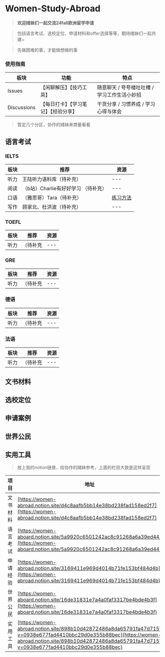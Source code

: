 # Women-Study-Abroad



> **欢迎媎妹们一起交流24fall欧洲留学申请**

> 包括语言考试、选校定位、申请材料和offer选择等等，期待媎妹们一起共建~

> 先做困难的事，才能做想做的事

### 使用指南


| 板块 | 功能 | 特点 |
| --- | --- | --- |
| Issues | 【闲聊解压】【技巧工具】 | 随意聊天 / 夸夸楼吐吐槽 / 学习工作生活小妙招 |
| Discussions | 【每日打卡】【学习笔记】【经验分享】 | 干货分享 / 习惯养成 / 学习心得与体会 |




> 暂定几个分区，协作的媎妹来商量看看

## 语言考试

### IELTS

| 板块 | 推荐 | 资源 |
| --- | --- | --- |
| 听力 | 王陆听力语料库（待补充） | --- |
| 阅读 | （b站）Charlie有好好学习 （待补充）| --- |
| 口语 | （雅思哥）Tara（待补充） | [练习方法](https://github.com/shea-yu/women-studyabroad/issues/1) |
| 写作 | 顾家北、杜洪波（待补充） | --- |


### TOEFL

| 板块 | 推荐 | 资源 |
| --- | --- | --- |
| 听力 | （待补充 | --- |


### GRE

| 板块 | 推荐 | 资源 |
| --- | --- | --- |
| 听力 | （待补充 | --- |


### 德语

| 板块 | 推荐 | 资源 |
| --- | --- | --- |
| 听力 | （待补充 | --- |

### 法语

| 板块 | 推荐 | 资源 |
| --- | --- | --- |
| 听力 | （待补充 | --- |


## 文书材料

## 选校定位

## 申请案例

## 世界公民

## 实用工具

> 放上我的notion链接，给协作的媎妹参考，上面的栏目大致是这样呈现

| 项目 | 地址 |
| --- | --- |
| 文书材料 | [https://women-abroad.notion.site/d4c8aafb5bb14e38bd238fad158ed2f7](https://women-abroad.notion.site/d4c8aafb5bb14e38bd238fad158ed2f7) |
| 语言考试 | [https://women-aboard.notion.site/5a9920c6501242ac8c91268a6a39ed44](https://women-aboard.notion.site/5a9920c6501242ac8c91268a6a39ed44) |
| 申请经验 | [https://women-abroad.notion.site/3169411e969d4014b71fe153bf484d4b](https://women-abroad.notion.site/3169411e969d4014b71fe153bf484d4b) |
| 世界公民 | [https://women-aboard.notion.site/16de31831e7a4a0faf3317be4bde4b3f](https://women-aboard.notion.site/16de31831e7a4a0faf3317be4bde4b3f) |
| 实用工具 | [https://women-abroad.notion.site/898b10d42872486a8da65791fa47d715?v=0938e677fad4410bbc29d0e355b88bec](https://women-abroad.notion.site/898b10d42872486a8da65791fa47d715?v=0938e677fad4410bbc29d0e355b88bec) |

